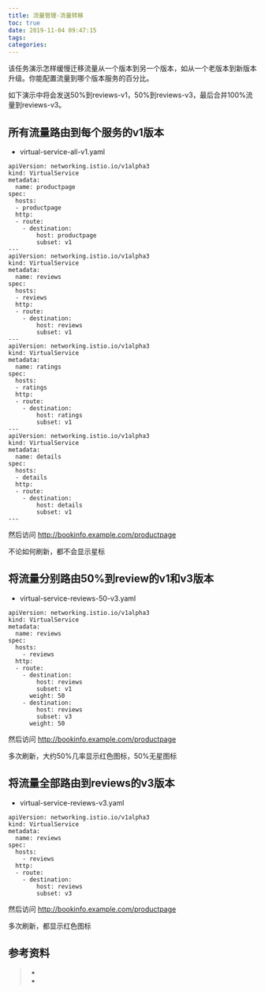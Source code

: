 ```yaml
---
title: 流量管理-流量转移
toc: true
date: 2019-11-04 09:47:15
tags:
categories:
---
```






该任务演示怎样缓慢迁移流量从一个版本到另一个版本，如从一个老版本到新版本升级。你能配置流量到哪个版本服务的百分比。

如下演示中将会发送50%到reviews-v1，50%到reviews-v3，最后合并100%流量到reviews-v3。



## 所有流量路由到每个服务的v1版本

- virtual-service-all-v1.yaml 

```
apiVersion: networking.istio.io/v1alpha3
kind: VirtualService
metadata:
  name: productpage
spec:
  hosts:
  - productpage
  http:
  - route:
    - destination:
        host: productpage
        subset: v1
---
apiVersion: networking.istio.io/v1alpha3
kind: VirtualService
metadata:
  name: reviews
spec:
  hosts:
  - reviews
  http:
  - route:
    - destination:
        host: reviews
        subset: v1
---
apiVersion: networking.istio.io/v1alpha3
kind: VirtualService
metadata:
  name: ratings
spec:
  hosts:
  - ratings
  http:
  - route:
    - destination:
        host: ratings
        subset: v1
---
apiVersion: networking.istio.io/v1alpha3
kind: VirtualService
metadata:
  name: details
spec:
  hosts:
  - details
  http:
  - route:
    - destination:
        host: details
        subset: v1
---
```

然后访问 http://bookinfo.example.com/productpage

不论如何刷新，都不会显示星标



## 将流量分别路由50%到review的v1和v3版本

- virtual-service-reviews-50-v3.yaml 

```
apiVersion: networking.istio.io/v1alpha3
kind: VirtualService
metadata:
  name: reviews
spec:
  hosts:
    - reviews
  http:
  - route:
    - destination:
        host: reviews
        subset: v1
      weight: 50
    - destination:
        host: reviews
        subset: v3
      weight: 50
```

然后访问 http://bookinfo.example.com/productpage

多次刷新，大约50%几率显示红色图标，50%无星图标



## 将流量全部路由到reviews的v3版本

- virtual-service-reviews-v3.yaml

```
apiVersion: networking.istio.io/v1alpha3
kind: VirtualService
metadata:
  name: reviews
spec:
  hosts:
    - reviews
  http:
  - route:
    - destination:
        host: reviews
        subset: v3
```

然后访问 http://bookinfo.example.com/productpage

多次刷新，都显示红色图标

## 参考资料
> - []()
> - []()

